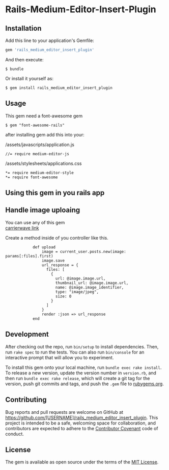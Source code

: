 # Rails-Medium-Editor-Insert-Plugin

## Installation

Add this line to your application's Gemfile:

```ruby
gem 'rails_medium_editor_insert_plugin'
```

And then execute:

    $ bundle

Or install it yourself as:

    $ gem install rails_medium_editor_insert_plugin

## Usage

This gem need a font-awesome gem

    $ gem "font-awesome-rails"

after installing gem add this into your:

/assets/javascripts/application.js

    //= require medium-editor-js

/assets/stylesheets/applications.css

    *= require medium-editor-style
    *= require font-awesome


## Using this gem in you rails app


## Handle image uploaing
You can use any of this gem  
[carrierwave link](https://www.google.com)

Create a method inside of you controller like this.


                def upload
                    image = current_user.posts.new(image: params[:files].first)
                    image.save
                    url_response = {
                      files: [
                        {
                          url: @image.image.url,
                          thumbnail_url: @image.image.url,
                          name: @image.image_identifier,
                          type: "image/jpeg",
                          size: 0
                        }
                      ]
                    }
                    render :json => url_response
                end
 

## Development

After checking out the repo, run `bin/setup` to install dependencies. Then, run `rake spec` to run the tests. You can also run `bin/console` for an interactive prompt that will allow you to experiment.

To install this gem onto your local machine, run `bundle exec rake install`. To release a new version, update the version number in `version.rb`, and then run `bundle exec rake release`, which will create a git tag for the version, push git commits and tags, and push the `.gem` file to [rubygems.org](https://rubygems.org).

## Contributing

Bug reports and pull requests are welcome on GitHub at https://github.com/[USERNAME]/rails_medium_editor_insert_plugin. This project is intended to be a safe, welcoming space for collaboration, and contributors are expected to adhere to the [Contributor Covenant](http://contributor-covenant.org) code of conduct.

## License

The gem is available as open source under the terms of the [MIT License](https://opensource.org/licenses/MIT).


